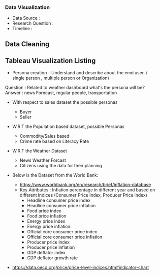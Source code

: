 ### Data Visualization


* Data Source :
* Research Question :
* Timeline :


## Data Cleaning

## Tableau Visualization Listing


* Persona creation - Understand and describe about the emd user. ( single person , multiple person or Organization)


Question : Related to weather dashboard what's the persona will be?
Answer : news Forecast, regular people, transportation


* With respect to sales dataset the possible personas
    * Buyer
    * Seller

* W.R.T the Population based dataset, possible Personas
  * Commodity/Sales based
  * Crime rate based on Literacy Rate

* W.R.T the Weather Dataset
  * News Weather Forcast
  * Citizens using the data for their planning


* Below is the Dataset from the World Bank: 
  * https://www.worldbank.org/en/research/brief/inflation-database
  * Key Attributes : Inflation percentage in different year and based on different Indices (Consumer Price Index, Producer Price Index)
    * Headline consumer price index
    * Headline consumer price inflation
    * Food price index
    * Food price inflation
    * Energy price index
    * Energy price inflation
    * Official core consumer price index
    * Official core consumer price inflation
    * Producer price index
    * Producer price inflation
    * GDP deflator index
    * GDP deflator growth rate


* https://data.oecd.org/price/price-level-indices.htm#indicator-chart
